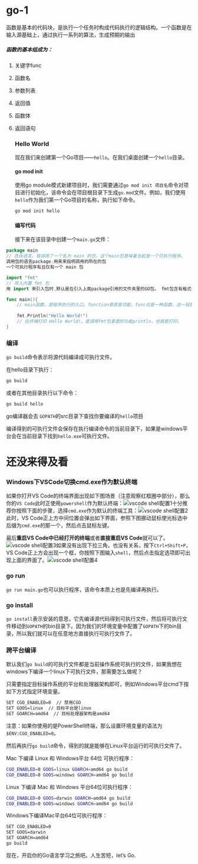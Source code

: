 # go-1

函数是基本的代码块，是执行一个任务时构成代码执行的逻辑结构。一个函数是在输入源基础上，通过执行一系列的算法，生成预期的输出

##### 函数的基本组成为：

1. 关键字func 

2. 函数名

3. 参数列表

4. 返回值

5. 函数体

6. 返回语句

   ### Hello World

   现在我们来创建第一个Go项目——`hello`。在我们桌面创建一个`hello`目录。

   #### go mod init

   使用go module模式新建项目时，我们需要通过`go mod init 项目名`命令对项目进行初始化，该命令会在项目根目录下生成`go.mod`文件。例如，我们使用`hello`作为我们第一个Go项目的名称，执行如下命令。

   ```bash
   go mod init hello
   ```

   #### 编写代码

   接下来在该目录中创建一个`main.go`文件：

```go
package main  
// 告诉语言，我调用了一个名为 main 的包，这个main包意味着当前是一个可执行程序。
调用包的语言package.用来来指明调用的所在的包
一个可执行程序有且仅有一个 main 包

import "fmt" 
// 导入内置 fmt 包
用 import 来引入包时,默认是在引入上面package引用的文件夹里的GO包， fmt包含有格式化I/O函数

func main(){  
    // main函数，是程序执行的入口。function意思是功能，func也是一种函数，这一段意思是使用上面package提到的main包里的main方法，这段的main是上面提到的包里的一个方法或者叫做工具。
    
	fmt.Println("Hello World!")  
    // 在终端打印 Hello World!。是调用fmt包里面的功能println，也就是打印。
}
```

### 编译

`go build`命令表示将源代码编译成可执行文件。

在hello目录下执行：

```bash
go build
```

或者在其他目录执行以下命令：

```bash
go build hello
```

go编译器会去 `GOPATH`的src目录下查找你要编译的`hello`项目

编译得到的可执行文件会保存在执行编译命令的当前目录下，如果是windows平台会在当前目录下找到`hello.exe`可执行文件。



# 还没来得及看





### Windows下VSCode切换cmd.exe作为默认终端

如果你打开VS Code的终端界面出现如下图场景（注意观察红框圈中部分），那么你的`VS Code`此时正使用`powershell`作为默认终端：![vscode shell配置1](https://www.liwenzhou.com/images/Go/install_go_dev/vscode_shell1.png)十分推荐你按照下面的步骤，选择`cmd.exe`作为默认的终端工具：![vscode shell配置2](https://www.liwenzhou.com/images/Go/install_go_dev/vscode_shell2.png)此时，VS Code正上方中间位置会弹出如下界面，参照下图挪动鼠标使光标选中后缀为`cmd.exe`的那一个，然后点击鼠标左键。

最后**重启VS Code中已经打开的终端**或者**直接重启VS Code**就可以了。![vscode shell配置3](https://www.liwenzhou.com/images/Go/install_go_dev/vscode_shell3.png)如果没有出现下拉三角，也没有关系，按下`Ctrl+Shift+P`，VS Code正上方会出现一个框，你按照下图输入`shell`，然后点击指定选项即可出现上面的界面了。![vscode shell配置4](https://www.liwenzhou.com/images/Go/install_go_dev/vscode_shell4.png)

### go run

`go run main.go`也可以执行程序，该命令本质上也是先编译再执行。

### go install

`go install`表示安装的意思，它先编译源代码得到可执行文件，然后将可执行文件移动到`GOPATH`的bin目录下。因为我们的环境变量中配置了`GOPATH`下的bin目录，所以我们就可以在任意地方直接执行可执行文件了。

### 跨平台编译

默认我们`go build`的可执行文件都是当前操作系统可执行的文件，如果我想在windows下编译一个linux下可执行文件，那需要怎么做呢？

只需要指定目标操作系统的平台和处理器架构即可，例如Windows平台cmd下按如下方式指定环境变量。

```bash
SET CGO_ENABLED=0  // 禁用CGO
SET GOOS=linux  // 目标平台是linux
SET GOARCH=amd64  // 目标处理器架构是amd64
```

注意：如果你使用的是PowerShell终端，那么设置环境变量的语法为`$ENV:CGO_ENABLED=0`。

然后再执行`go build`命令，得到的就是能够在Linux平台运行的可执行文件了。

Mac 下编译 Linux 和 Windows平台 64位 可执行程序：

```bash
CGO_ENABLED=0 GOOS=linux GOARCH=amd64 go build
CGO_ENABLED=0 GOOS=windows GOARCH=amd64 go build
```

Linux 下编译 Mac 和 Windows 平台64位可执行程序：

```bash
CGO_ENABLED=0 GOOS=darwin GOARCH=amd64 go build
CGO_ENABLED=0 GOOS=windows GOARCH=amd64 go build
```

Windows下编译Mac平台64位可执行程序：

```bash
SET CGO_ENABLED=0
SET GOOS=darwin
SET GOARCH=amd64
go build
```

现在，开启你的Go语言学习之旅吧。人生苦短，let’s Go.
